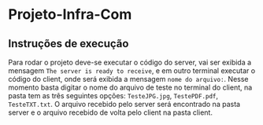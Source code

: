 # Projeto-Infra-Com 
## Instruções de execução

Para rodar o projeto deve-se executar o código do server, vai ser exibida a mensagem `The server is ready to receive`, e em outro terminal executar o código do client, onde será exibida a mensagem `nome do arquivo:`.
Nesse momento basta digitar o nome do arquivo de teste no terminal do client, na pasta tem as três seguintes opções: `TesteJPG.jpg`, `TestePDF.pdf`, `TesteTXT.txt`.
O arquivo recebido pelo server será encontrado na pasta server e o arquivo recebido de volta pelo client na pasta client.
